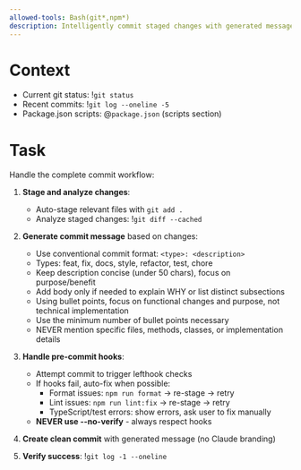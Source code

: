 ```yaml
---
allowed-tools: Bash(git*,npm*)
description: Intelligently commit staged changes with generated message and pre-commit hook handling
---
```


# Context

- Current git status: !`git status`
- Recent commits: !`git log --oneline -5`
- Package.json scripts: @`package.json` (scripts section)

# Task

Handle the complete commit workflow:

1. **Stage and analyze changes**:
   - Auto-stage relevant files with `git add .`
   - Analyze staged changes: !`git diff --cached`

2. **Generate commit message** based on changes:
   - Use conventional commit format: `<type>: <description>`
   - Types: feat, fix, docs, style, refactor, test, chore
   - Keep description concise (under 50 chars), focus on purpose/benefit
   - Add body only if needed to explain WHY or list distinct subsections
   - Using bullet points, focus on functional changes and purpose, not technical implementation
   - Use the minimum number of bullet points necessary
   - NEVER mention specific files, methods, classes, or implementation details

3. **Handle pre-commit hooks**:
   - Attempt commit to trigger lefthook checks
   - If hooks fail, auto-fix when possible:
     - Format issues: `npm run format` → re-stage → retry
     - Lint issues: `npm run lint:fix` → re-stage → retry
     - TypeScript/test errors: show errors, ask user to fix manually
   - **NEVER use --no-verify** - always respect hooks

4. **Create clean commit** with generated message (no Claude branding)

5. **Verify success**: !`git log -1 --oneline`
